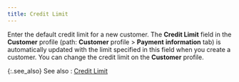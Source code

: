 ```yaml
---
title: Credit Limit
---
```



Enter the default credit limit for a new customer. The **Credit 
 Limit** field in the **Customer**  profile (path: **Customer** profile  > **Payment** **information**  tab) is automatically updated with the limit specified in this field when  you create a customer. You can change the credit limit on the **Customer**  profile.


{:.see_also}
See also
: [Credit  Limit](JavaScript:RelatedTopics1.Click())<!--Metadata type="DesignerControl" startspan
<object CLASSID="clsid:ADB880A6-D8FF-11CF-9377-00AA003B7A11"
	ID=RelatedTopics1
	TYPE="application/x-oleobject">
</object>-->

<object classid="clsid:ADB880A6-D8FF-11CF-9377-00AA003B7A11" id="RelatedTopics1" type="application/x-oleobject"> 
 <param name="Command" value="Related Topics">
<param name="Window" value="second">
<param name="Item1" value="Credit Limit;{{site.mc_chm}}/customer-details/payment-information/credit_limits.html">
</object><!--Metadata type="DesignerControl" endspan-->
